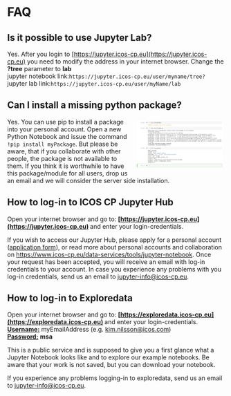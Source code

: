 # FAQ

## Is it possible to use Jupyter Lab?
Yes. After you login to [https://jupyter.icos-cp.eu](https://jupyter.icos-cp.eu) you need to modify the address in your internet browser. Change the **?tree** parameter to **lab**<br>
jupyter notebook link:`https://jupyter.icos-cp.eu/user/myname/tree?`<br>
jupyter lab link:`https://jupyter.icos-cp.eu/user/myName/lab`<br>


## Can I install a missing python package?

<a href="../img/installpkg.png" target=_blank>
<img style="float: right; padding: 5px" src="../img/installpkg.png" width="200" align="right"/>
</a>

Yes. You can use pip to install a package into your personal account.
Open a new Python Notebook and issue the command `!pip install myPackage`. But please be aware, that if you collaborate with other people, the package is not available to them. If you think it is worthwhile to have this package/module for all users, drop us an email and we will consider the server side installation.

## How to log-in to ICOS CP Jupyter Hub
Open your internet browser and go to: <b>[https://jupyter.icos-cp.eu](https://jupyter.icos-cp.eu) </b> and enter your login-credentials.

If you wish to access our Jupyter Hub, please apply for a personal account (<a href="https://www.icos-cp.eu/jupyter-personal-account-application" target="_blank">application form</a>), or read more about personal accounts and collaboration on <a href="https://www.icos-cp.eu/data-services/tools/jupyter-notebook">https://www.icos-cp.eu/data-services/tools/jupyter-notebook</a>. Once your request has been accepted, you will receive an email with log-in credentials to your account. In case you experience any problems with you log-in credentials, send us an email to jupyter-info@icos-cp.eu. 


## How to log-in to Exploredata

Open your internet browser and go to: <b>[https://exploredata.icos-cp.eu](https://exploredata.icos-cp.eu) </b> and enter your login-credentials.<br>
<b><u>Username:</b></u> myEmailAddress (e.g. kim.nilsson@icos.com)<br>
<b><u>Password:</b></u> **msa**

This is a public service and is supposed to give you a first glance what a Jupyter Notebook looks like and to explore our example notebooks. Be aware that your work is not saved, but you can download your notebook. 

If you experience any problems logging-in to exploredata, send us an email to jupyter-info@icos-cp.eu. 
